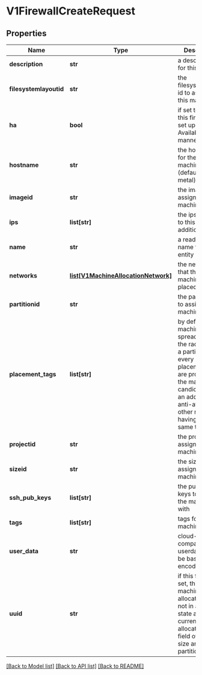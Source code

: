 # V1FirewallCreateRequest

## Properties
Name | Type | Description | Notes
------------ | ------------- | ------------- | -------------
**description** | **str** | a description for this entity | [optional] 
**filesystemlayoutid** | **str** | the filesystemlayout id to assing to this machine | [optional] 
**ha** | **bool** | if set to true, this firewall is set up in a High Available manner | [optional] 
**hostname** | **str** | the hostname for the allocated machine (defaults to metal) | [optional] 
**imageid** | **str** | the image id to assign this machine to | 
**ips** | **list[str]** | the ips to attach to this machine additionally | [optional] 
**name** | **str** | a readable name for this entity | [optional] 
**networks** | [**list[V1MachineAllocationNetwork]**](V1MachineAllocationNetwork.md) | the networks that this machine will be placed in. | [optional] 
**partitionid** | **str** | the partition id to assign this machine to | 
**placement_tags** | **list[str]** | by default machines are spread across the racks inside a partition for every project. if placement tags are provided, the machine candidate has an additional anti-affinity to other machines having the same tags | [optional] 
**projectid** | **str** | the project id to assign this machine to | 
**sizeid** | **str** | the size id to assign this machine to | 
**ssh_pub_keys** | **list[str]** | the public ssh keys to access the machine with | 
**tags** | **list[str]** | tags for this machine | [optional] 
**user_data** | **str** | cloud-init.io compatible userdata must be base64 encoded | [optional] 
**uuid** | **str** | if this field is set, this specific machine will be allocated if it is not in available state and not currently allocated. this field overrules size and partition | [optional] 

[[Back to Model list]](../README.md#documentation-for-models) [[Back to API list]](../README.md#documentation-for-api-endpoints) [[Back to README]](../README.md)


